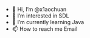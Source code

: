 - 👋 Hi, I’m @x1aochuan
- 👀 I’m interested in SDL
- 🌱 I’m currently learning Java
- 📫 How to reach me Email

<!---
x1aochuan/x1aochuan is a ✨ special ✨ repository because its `README.md` (this file) appears on your GitHub profile.
You can click the Preview link to take a look at your changes.
--->
